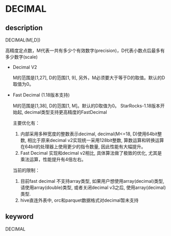 # DECIMAL

## description

DECIMAL(M[,D])

高精度定点数，M代表一共有多少个有效数字(precision)，D代表小数点后最多有多少数字(scale)

* Decimal V2

  M的范围是[1,27], D的范围[1, 9], 另外，M必须要大于等于D的取值。默认的D取值为0。

* Fast Decimal  (1.18版本支持)

  M的范围是[1,38], D的范围[1, M]。默认的D取值为0。
  StarRocks-1.18版本开始起, decimal类型支持更高精度的FastDecimal

  主要优化有：
  
  1. 内部采用多种宽度的整数表示decimal, decimal(M<=18, D)使用64bit整数, 相比于原来decimal v2实现统一采用128bit整数, 算数运算和转换运算在64bit的处理器上使用更少的指令数量, 因此性能有大幅提升。
  2. Fast Decimal 实现和decimal v2相比, 具体算法做了极致的优化, 尤其是乘法运算，性能提升有4倍左右。
  
  当前的限制：
  
  1. 目前fast decimal 不支持array类型, 如果用户想使用array(decimal)类型, 请使用array(double)类型, 或者关闭decimal v3之后, 使用array(decimal)类型.
  2. hive直连外表中, orc和parquet数据格式对decimal暂未支持

## keyword

DECIMAL
